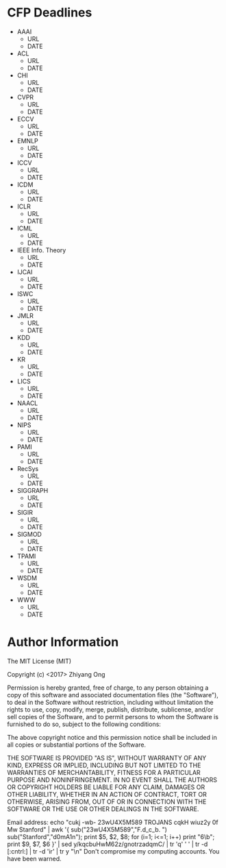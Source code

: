 #	CFP Deadlines


+ AAAI
	- URL
	- DATE
+ ACL
	- URL
	- DATE
+ CHI
	- URL
	- DATE
+ CVPR
	- URL
	- DATE
+ ECCV
	- URL
	- DATE
+ EMNLP
	- URL
	- DATE
+ ICCV
	- URL
	- DATE
+ ICDM
	- URL
	- DATE
+ ICLR
	- URL
	- DATE
+ ICML
	- URL
	- DATE
+ IEEE Info. Theory
	- URL
	- DATE
+ IJCAI
	- URL
	- DATE
+ ISWC
	- URL
	- DATE
+ JMLR
	- URL
	- DATE
+ KDD
	- URL
	- DATE
+ KR
	- URL
	- DATE
+ LICS
	- URL
	- DATE
+ NAACL
	- URL
	- DATE
+ NIPS
	- URL
	- DATE
+ PAMI
	- URL
	- DATE
+ RecSys
	- URL
	- DATE
+ SIGGRAPH
	- URL
	- DATE
+ SIGIR
	- URL
	- DATE
+ SIGMOD
	- URL
	- DATE
+ TPAMI
	- URL
	- DATE
+ WSDM
	- URL
	- DATE
+ WWW
	- URL
	- DATE














#	Author Information

The MIT License (MIT)

Copyright (c) <2017> Zhiyang Ong

Permission is hereby granted, free of charge, to any person obtaining a copy of this software and associated documentation files (the "Software"), to deal in the Software without restriction, including without limitation the rights to use, copy, modify, merge, publish, distribute, sublicense, and/or sell copies of the Software, and to permit persons to whom the Software is furnished to do so, subject to the following conditions:

The above copyright notice and this permission notice shall be included in all copies or substantial portions of the Software.

THE SOFTWARE IS PROVIDED "AS IS", WITHOUT WARRANTY OF ANY KIND, EXPRESS OR IMPLIED, INCLUDING BUT NOT LIMITED TO THE WARRANTIES OF MERCHANTABILITY, FITNESS FOR A PARTICULAR PURPOSE AND NONINFRINGEMENT. IN NO EVENT SHALL THE AUTHORS OR COPYRIGHT HOLDERS BE LIABLE FOR ANY CLAIM, DAMAGES OR OTHER LIABILITY, WHETHER IN AN ACTION OF CONTRACT, TORT OR OTHERWISE, ARISING FROM, OUT OF OR IN CONNECTION WITH THE SOFTWARE OR THE USE OR OTHER DEALINGS IN THE SOFTWARE.

Email address: echo "cukj -wb- 23wU4X5M589 TROJANS cqkH wiuz2y 0f Mw Stanford" | awk '{ sub("23wU4X5M589","F.d_c_b. ") sub("Stanford","d0mA1n"); print $5, $2, $8; for (i=1; i<=1; i++) print "6\b"; print $9, $7, $6 }' | sed y/kqcbuHwM62z/gnotrzadqmC/ | tr 'q' ' ' | tr -d [:cntrl:] | tr -d 'ir' | tr y "\n"		Don't compromise my computing accounts. You have been warned.
